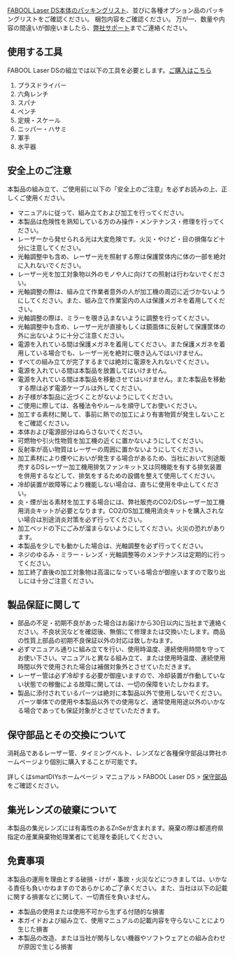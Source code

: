 [FABOOL Laser DS本体のパッキングリスト](/manual/fabool-laser-ds-ver4-packing-list/)、並びに各種オプション品のパッキングリストをご確認ください。
梱包内容をご確認ください。
万が一、数量や内容の間違いが御座いましたら、[弊社サポート](https://support.smartdiys.com/hc/ja/requests/new)までご連絡ください。

## 使用する工具
FABOOL Laser DSの組立では以下の工具を必要とします。<a href="https://shop.smartdiys.com/products/detail.php?product_id=785" target="_blank">ご購入はこちら</a>

1. プラスドライバー
1. 六角レンチ
1. スパナ
1. ペンチ
1. 定規・スケール
1. ニッパー・ハサミ
1. 軍手
1. 水平器

## 安全上のご注意
本製品の組み立て、ご使用前に以下の「安全上のご注意」を必ずお読みの上、正しくご使用ください。

- マニュアルに従って、組み立ておよび加工を行ってください。
- 本製品は危険性を熟知している方のみ操作・メンテナンス・修理を行ってください。
- レーザーから発せられる光は大変危険です。火災・やけど・目の損傷など十分に注意してください。
- 光軸調整中も含め、レーザー光を照射する際は保護筐体内に体の一部を絶対に入れないでください。
- レーザー光を加工対象物以外のモノや人に向けての照射は行わないでください。
- 光軸調整の際は、組み立て作業者意外の人が加工機の周辺に近づかないようにしてください。また、組み立て作業室内の人は保護メガネを着用してください。
- 光軸調整の際は、ミラーを覗き込まないように調整を行ってください。
- 光軸調整中も含め、レーザー光が直接もしくは鏡面体に反射して保護筐体の外に出ないように十分ご注意ください。
- 電源を入れている間は保護メガネを着用してください。また保護メガネを着用している場合でも、レーザー光を絶対に覗き込んではいけません。
- すべての組み立てが完了するまでは絶対に電源を入れないでください。
- 電源を入れている間は本製品を放置してはいけません。
- 電源を入れている間は本製品を移動させてはいけません。また本製品を移動する際は必ず電源ケーブルは外してください。
- お子様が本製品に近づくことがないようにしてください。
- ご使用に際しては、各種法令やルールを順守してお使いください。
- 加工する素材に関して、事前に熱での加工により有害物質が発生しないことをご確認ください。
- 本体および電源部分はぬらさないでください。
- 可燃物や引火性物質を加工機の近くに置かないようにしてください。
- 反射率が高い物質はレーザーの周囲に置かないようにしてください。
- 加工素材により煙やにおいが発生する場合があるため、当社において別途販売するDSレーザー加工機用排気ファンキット又は同機能を有する排気装置を併用するなどして、排気をするための設備を整えて使用してください。
- 冷却装置が故障等により機能しない場合は、直ちに使用を中止してください。
- 炎・煙が出る素材を加工する場合には、弊社販売のCO2/DSレーザー加工機用消炎キットが必要となります。CO2/DS加工機用消炎キットを購入されない場合は別途消炎対策を必ず行ってください。
- 加工ベッドの下にごみが溜まらないようにしてください。火災の恐れがあります。
- 本製品を少しでも動かした場合は、光軸調整を必ず行ってください。
- ネジのゆるみ・ミラー・レンズ・光軸調整等のメンテナンスは定期的に行ってください。
- 加工終了直後の加工対象物は高温になっている場合が御座いますので取り出しには十分ご注意ください。

## 製品保証に関して
- 部品の不足・初期不良があった場合はお届けから30日以内に当社まで連絡ください。不良状況などを確認後、無償にて修理または交換いたします。商品の性質上部品の初期不良保証以外の対応は致しかねます。
- 必ずマニュアル通りに組み立てを行い、使用時温度、連続使用時間を守ってお使い下さい。マニュアルと異なる組み立て、または使用時温度、連続使用時間以外で使用された場合は補償対象外とさせていただきます。
- レーザー管は必ず冷却する必要が御座いますので、冷却装置が作動していない状態での稼働による故障に関しては、一切の保障をいたしかねます。
- 製品に添付されているパーツは絶対に本製品以外で使用しないでください。パーツ単体での使用や本製品以外での使用など、通常使用用途以外のいかなる場合であっても保証対象がとさせていただきます。

## 保守部品とその交換について
消耗品であるレーザー管、タイミングベルト、レンズなど各種保守部品は弊社ホームページより個別に購入することが可能です。

詳しくはsmartDIYsホームページ > マニュアル > FABOOL Laser DS > [保守部品](/manual/fabool-laser-ds-ver4-service-parts/)をご確認ください。

## 集光レンズの破棄について
本製品の集光レンズには有毒性のあるZnSeが含まれます。廃棄の際は都道府県指定の産業廃棄物処理業者にて処理を委託してください。

## 免責事項
本製品の運用を理由とする破損・けが・事故・火災などにつきましては、いかなる責任も負いかねますのであらかじめご了承ください。また、当社は以下の記載に関する損害などに関して、一切責任を負いません。

- 本製品の使用または使用不可から生ずる付随的な損害
- 本ガイドおよび組み立て、使用マニュアルの記載内容を守らないことにより生じた損害
- 本製品の改造、または当社が関与しない機器やソフトウェアとの組み合わせが原因で生じる損害
